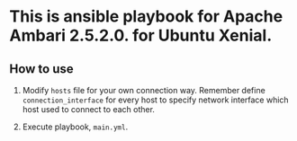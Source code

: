 # This is ansible playbook for Apache Ambari 2.5.2.0. for Ubuntu Xenial. #

## How to use ##

1. Modify `hosts` file for your own connection way.
   Remember define `connection_interface` for every host to specify network interface which host used to connect to each other.

2. Execute playbook, `main.yml`.